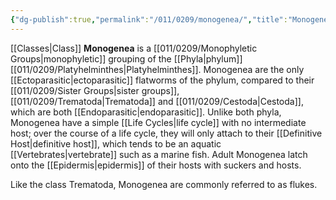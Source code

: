 ```yaml
---
{"dg-publish":true,"permalink":"/011/0209/monogenea/","title":"Monogenea","tags":["BIOL422"],"created":"2024-09-26T15:21:40.000-07:00","updated":"2025-01-22T00:44:51.173-08:00"}
---
```


[[Classes\|Class]] **Monogenea** is a [[011/0209/Monophyletic Groups\|monophyletic]] grouping of the [[Phyla\|phylum]] [[011/0209/Platyhelminthes\|Platyhelminthes]]. Monogenea are the only [[Ectoparasitic\|ectoparasitic]] flatworms of the phylum, compared to their [[011/0209/Sister Groups\|sister groups]], [[011/0209/Trematoda\|Trematoda]] and [[011/0209/Cestoda\|Cestoda]], which are both [[Endoparasitic\|endoparasitic]]. Unlike both phyla, Monogenea have a simple [[Life Cycles\|life cycle]] with no intermediate host; over the course of a life cycle, they will only attach to their [[Definitive Host\|definitive host]], which tends to be an aquatic [[Vertebrates\|vertebrate]] such as a marine fish. Adult Monogenea latch onto the [[Epidermis\|epidermis]] of their hosts with suckers and hosts.

Like the class Trematoda, Monogenea are commonly referred to as flukes.